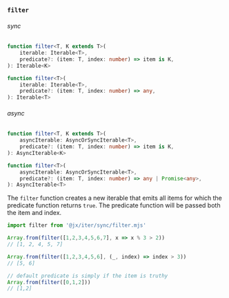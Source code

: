 
### `filter`

###### sync

```ts
function filter<T, K extends T>(
    iterable: Iterable<T>,
    predicate?: (item: T, index: number) => item is K,
): Iterable<K>

function filter<T>(
    iterable: Iterable<T>,
    predicate?: (item: T, index: number) => any,
): Iterable<T>
```

###### async

```ts
function filter<T, K extends T>(
    asyncIterable: AsyncOrSyncIterable<T>,
    predicate?: (item: T, index: number) => item is K,
): AsyncIterable<K>

function filter<T>(
    asyncIterable: AsyncOrSyncIterable<T>,
    predicate?: (item: T, index: number) => any | Promise<any>,
): AsyncIterable<T>
```

The `filter` function creates a new iterable that emits all items for which the predicate function returns `true`. The predicate function will be passed both the item and index.

```js
import filter from '@jx/iter/sync/filter.mjs'

Array.from(filter([1,2,3,4,5,6,7], x => x % 3 > 2))
// [1, 2, 4, 5, 7]

Array.from(filter([1,2,3,4,5,6], (_, index) => index > 3))
// [5, 6]

// default predicate is simply if the item is truthy
Array.from(filter([0,1,2]))
// [1,2]
```

